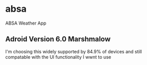 # absa
ABSA Weather App

## Adroid Version 6.0 Marshmalow
I'm choosing this widely supported by 84.9% of devices and still compatable with the UI functionality I wwnt to use
